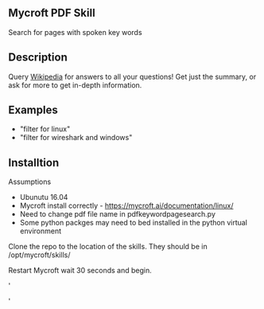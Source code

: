 ## Mycroft PDF Skill
Search for pages with spoken key words

## Description 
Query [Wikipedia](https://www.wikipedia.org) for answers to all your questions!  Get just the
summary, or ask for more to get in-depth information.

## Examples 
* "filter for linux"
* "filter for wireshark and windows"



## Installtion 

Assumptions  

* Ubunutu 16.04
* Mycroft install correctly - https://mycroft.ai/documentation/linux/
* Need to change  pdf file name in pdfkeywordpagesearch.py
* Some python packges may need to bed installed in the python virtual environment 

Clone the repo to the location of the skills. They should be in /opt/mycroft/skills/

Restart Mycroft wait 30 seconds and begin.

'

'
